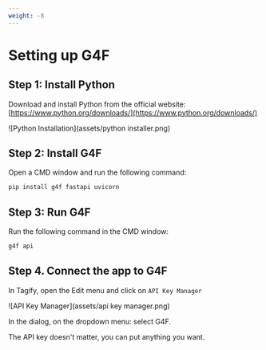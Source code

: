 ```yaml
---
weight: -8
---
```

# Setting up G4F

## Step 1: Install Python

Download and install Python from the official website: [https://www.python.org/downloads/](https://www.python.org/downloads/)

![Python Installation](assets/python installer.png)

## Step 2: Install G4F

Open a CMD window and run the following command:

```bash
pip install g4f fastapi uvicorn
```

## Step 3: Run G4F

Run the following command in the CMD window:

```bash
g4f api
```

## Step 4. Connect the app to G4F

In Tagify, open the Edit menu and click on `API Key Manager`

![API Key Manager](assets/api key manager.png)

In the dialog, on the dropdown menu: select G4F.

The API key doesn't matter, you can put anything you want.
